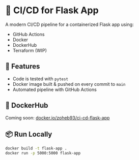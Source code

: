 # 🚀 CI/CD for Flask App

A modern CI/CD pipeline for a containerized Flask app using:
- GitHub Actions
- Docker
- DockerHub
- Terraform (WIP)

## 🔧 Features
- Code is tested with `pytest`
- Docker image built & pushed on every commit to `main`
- Automated pipeline with GitHub Actions

## 🐳 DockerHub
Coming soon: [docker.io/zoheb93/ci-cd-flask-app](https://hub.docker.com/repository/docker/zoheb93/ci-cd-flask-app)

## 📦 Run Locally
```bash
docker build -t flask-app .
docker run -p 5000:5000 flask-app
